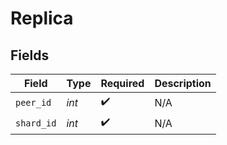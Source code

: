 # Replica


## Fields

| Field              | Type               | Required           | Description        |
| ------------------ | ------------------ | ------------------ | ------------------ |
| `peer_id`          | *int*              | :heavy_check_mark: | N/A                |
| `shard_id`         | *int*              | :heavy_check_mark: | N/A                |